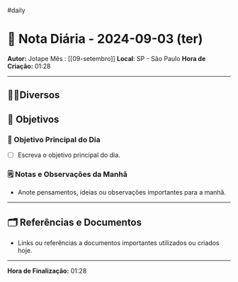 #daily
# 📅 Nota Diária - 2024-09-03 (ter)

**Autor:** Jotape
Mês : [[09-setembro]]
**Local**: SP - São Paulo
**Hora de Criação:** 01:28

---
## 🤝🏻Diversos

## 🌄 Objetivos
### 🎯 Objetivo Principal do Dia
- [ ] Escreva o objetivo principal do dia.

### 🗒️ Notas e Observações da Manhã
- Anote pensamentos, ideias ou observações importantes para a manhã.
---
## 🗂️ Referências e Documentos
- Links ou referências a documentos importantes utilizados ou criados hoje.

---

**Hora de Finalização:** 01:28
